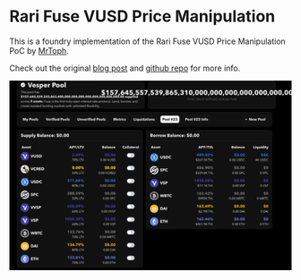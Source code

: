 # Rari Fuse VUSD Price Manipulation

This is a foundry implementation of the Rari Fuse VUSD Price Manipulation PoC by [MrToph](https://github.com/MrToph).

Check out the original [blog post](https://cmichel.io/replaying-ethereum-hacks-rari-fuse-vusd-price-manipulation/) and [github repo]((https://github.com/MrToph/replaying-ethereum-hacks)) for more info.

![](img/vesper-pool-assets.png)